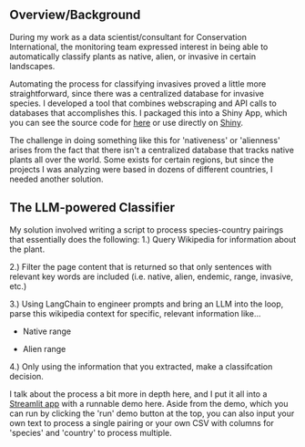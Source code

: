 ## Overview/Background
During my work as a data scientist/consultant for Conservation International, the monitoring team
expressed interest in being able to automatically classify plants as native, alien, or invasive in 
certain landscapes.

Automating the process for classifying invasives proved a little more straightforward, since there
was a centralized database for invasive species. I developed a tool that combines webscraping and
API calls to databases that accomplishes this. I packaged this into a Shiny App, which you can 
see the source code for [here](https://github.com/johannesnelson/PPC_Data_Analysis_Pipeline/blob/main/Scripts/inv_app/app.R) 
or use directly on [Shiny](https://johannes-nelson.shinyapps.io/invasive_species_scanner/).

The challenge in doing something like this for 'nativeness' or 'alienness' arises from the fact that
there isn't a centralized database that tracks native plants all over the world. Some exists for certain
regions, but since the projects I was analyzing were based in dozens of different countries, I needed another
solution.

## The LLM-powered Classifier
My solution involved writing a script to process species-country pairings that essentially does the following:
1.) Query Wikipedia for information about the plant.

2.) Filter the page content that is returned so that only sentences with relevant key words are included
(i.e. native, alien, endemic, range, invasive, etc.)

3.) Using LangChain to engineer prompts and bring an LLM into the loop, parse this wikipedia context for specific, 
relevant information like...

* Native range

* Alien range

4.) Only using the information that you extracted, make a classifcation decision.

I talk about the process a bit more in depth here, and I put it all into a [Streamlit app](https://llm-botanist.streamlit.app/)
with a runnable demo here. Aside from the demo, which you can run by clicking the 'run' demo
button at the top, you can also input your own text to process a single pairing or your own 
CSV with columns for 'species' and 'country' to process multiple. 
